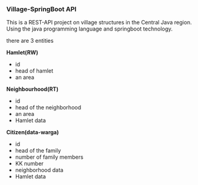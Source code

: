 <h3>Village-SpringBoot API</h3>

This is a REST-API project on village structures in the Central Java region. Using the java programming language and springboot technology.

there are 3 entities

<b>Hamlet(RW)</b>
- id
- head of hamlet
- an area

<b>Neighbourhood(RT)</b>
- id
- head of the neighborhood
- an area
- Hamlet data

<b>Citizen(data-warga)</b>
- id
- head of the family
- number of family members
- KK number
- neighborhood data
- Hamlet data